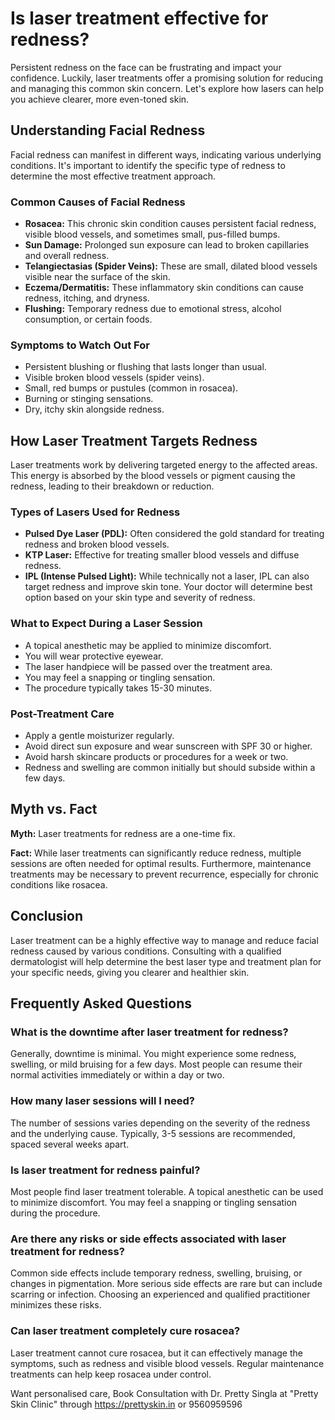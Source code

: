 # Is laser treatment effective for redness?

Persistent redness on the face can be frustrating and impact your confidence. Luckily, laser treatments offer a promising solution for reducing and managing this common skin concern. Let's explore how lasers can help you achieve clearer, more even-toned skin.

## Understanding Facial Redness

Facial redness can manifest in different ways, indicating various underlying conditions. It's important to identify the specific type of redness to determine the most effective treatment approach.

### Common Causes of Facial Redness

*   **Rosacea:** This chronic skin condition causes persistent facial redness, visible blood vessels, and sometimes small, pus-filled bumps.
*   **Sun Damage:** Prolonged sun exposure can lead to broken capillaries and overall redness.
*   **Telangiectasias (Spider Veins):** These are small, dilated blood vessels visible near the surface of the skin.
*   **Eczema/Dermatitis:** These inflammatory skin conditions can cause redness, itching, and dryness.
*   **Flushing:** Temporary redness due to emotional stress, alcohol consumption, or certain foods.

### Symptoms to Watch Out For

*   Persistent blushing or flushing that lasts longer than usual.
*   Visible broken blood vessels (spider veins).
*   Small, red bumps or pustules (common in rosacea).
*   Burning or stinging sensations.
*   Dry, itchy skin alongside redness.

## How Laser Treatment Targets Redness

Laser treatments work by delivering targeted energy to the affected areas. This energy is absorbed by the blood vessels or pigment causing the redness, leading to their breakdown or reduction.

### Types of Lasers Used for Redness

*   **Pulsed Dye Laser (PDL):** Often considered the gold standard for treating redness and broken blood vessels.
*   **KTP Laser:** Effective for treating smaller blood vessels and diffuse redness.
*   **IPL (Intense Pulsed Light):** While technically not a laser, IPL can also target redness and improve skin tone. Your doctor will determine best option based on your skin type and severity of redness.

### What to Expect During a Laser Session

*   A topical anesthetic may be applied to minimize discomfort.
*   You will wear protective eyewear.
*   The laser handpiece will be passed over the treatment area.
*   You may feel a snapping or tingling sensation.
*   The procedure typically takes 15-30 minutes.

### Post-Treatment Care

*   Apply a gentle moisturizer regularly.
*   Avoid direct sun exposure and wear sunscreen with SPF 30 or higher.
*   Avoid harsh skincare products or procedures for a week or two.
*   Redness and swelling are common initially but should subside within a few days.

## Myth vs. Fact

**Myth:** Laser treatments for redness are a one-time fix.

**Fact:** While laser treatments can significantly reduce redness, multiple sessions are often needed for optimal results. Furthermore, maintenance treatments may be necessary to prevent recurrence, especially for chronic conditions like rosacea.

## Conclusion

Laser treatment can be a highly effective way to manage and reduce facial redness caused by various conditions. Consulting with a qualified dermatologist will help determine the best laser type and treatment plan for your specific needs, giving you clearer and healthier skin.

## Frequently Asked Questions

### What is the downtime after laser treatment for redness?

Generally, downtime is minimal. You might experience some redness, swelling, or mild bruising for a few days. Most people can resume their normal activities immediately or within a day or two.

### How many laser sessions will I need?

The number of sessions varies depending on the severity of the redness and the underlying cause. Typically, 3-5 sessions are recommended, spaced several weeks apart.

### Is laser treatment for redness painful?

Most people find laser treatment tolerable. A topical anesthetic can be used to minimize discomfort. You may feel a snapping or tingling sensation during the procedure.

### Are there any risks or side effects associated with laser treatment for redness?

Common side effects include temporary redness, swelling, bruising, or changes in pigmentation. More serious side effects are rare but can include scarring or infection. Choosing an experienced and qualified practitioner minimizes these risks.

### Can laser treatment completely cure rosacea?

Laser treatment cannot cure rosacea, but it can effectively manage the symptoms, such as redness and visible blood vessels. Regular maintenance treatments can help keep rosacea under control.

Want personalised care, Book Consultation with Dr. Pretty Singla at "Pretty Skin Clinic" through https://prettyskin.in or 9560959596
